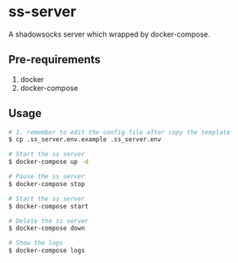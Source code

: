 # ss-server
A shadowsocks server which wrapped by docker-compose.

## Pre-requirements

1. docker
2. docker-compose

## Usage

```bash
# 1. remember to edit the config file after copy the template
$ cp .ss_server.env.example .ss_server.env

# Start the ss server
$ docker-compose up -d

# Pause the ss server
$ docker-compose stop

# Start the ss server
$ docker-compose start

# Delete the ss server
$ docker-compose down

# Show the logs
$ docker-compose logs
```
